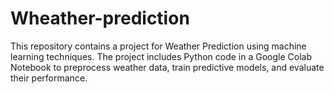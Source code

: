 # Wheather-prediction

This repository contains a project for Weather Prediction using machine learning techniques. The project includes Python code in a Google Colab Notebook to preprocess weather data, train predictive models, and evaluate their performance.
